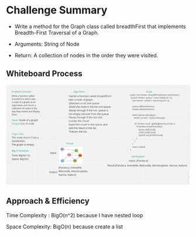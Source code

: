 # Challenge Summary

- Write a method for the Graph class called breadthFirst that implements Breadth-First Traversal of a Graph.

- Arguments: String of Node
- Return: A collection of nodes in the order they were visited.

## Whiteboard Process
![challenge 36](challenge36.png)
## Approach & Efficiency

Time Complexity : BigO(n^2) because I have nested loop

Space Complexity: BigO(n) because create a list



